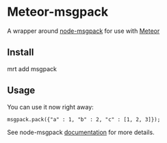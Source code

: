 Meteor-msgpack
===============
A wrapper around [node-msgpack](https://github.com/pgriess/node-msgpack) for use with [Meteor](http://meteor.com)

## Install
mrt add msgpack

## Usage

You can use it now right away:

    msgpack.pack({"a" : 1, "b" : 2, "c" : [1, 2, 3]});

See node-msgpack [documentation](https://github.com/pgriess/node-msgpack) for more details.
